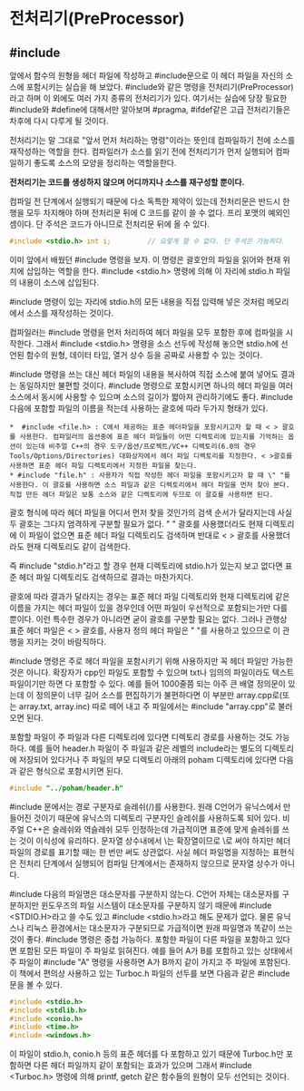 # 전처리기(PreProcessor)

## #include
앞에서 함수의 원형을 헤더 파일에 작성하고 #include문으로 이 헤더 파일을 자신의 소스에 포함시키는 실습을 해 보았다. #include와 같은 명령을 전처리기(PreProcessor)라고 하며 이 외에도 여러 가지 종류의 전처리기가 있다. 여기서는 실습에 당장 필요한 #include와 #define에 대해서만 알아보며 #pragma, #ifdef같은 고급 전처리기들은 차후에 다시 다루게 될 것이다.

전처리기는 말 그대로 "앞서 먼저 처리하는 명령"이라는 뜻인데 컴파일하기 전에 소스를 재작성하는 역할을 한다. 
컴파일러가 소스를 읽기 전에 전처리기가 먼저 실행되어 컴파일하기 좋도록 소스의 모양을 정리하는 역할을한다.

__전처리기는 코드를 생성하지 않으며 어디까지나 소스를 재구성할 뿐이다.__

컴파일 전 단계에서 실행되기 때문에 다소 독특한 제약이 있는데 전처리문은 반드시 한 행을 모두 차지해야 하며 전처리문 뒤에 C 코드를 같이 쓸 수 없다. 
프리 포맷의 예외인 셈이다. 단 주석은 코드가 아니므로 전처리문 뒤에 올 수 있다.

``` c
#include <stdio.h> int i;         // 요렇게 할 수 없다. 단 주석은 가능하다.
```

이미 앞에서 배웠던 #include 명령을 보자. 이 명령은 괄호안의 파일을 읽어와 현재 위치에 삽입하는 역할을 한다. #include <stdio.h> 명령에 의해 이 자리에 stdio.h 파일의 내용이 소스에 삽입된다.

\#include 명령이 있는 자리에 stdio.h의 모든 내용을 직접 입력해 넣은 것처럼 메모리에서 소스를 재작성하는 것이다.

컴파일러는 #include 명령을 먼저 처리하여 헤더 파일을 모두 포함한 후에 컴파일을 시작한다. 그래서 #include <stdio.h> 명령을 소스 선두에 작성해 놓으면 stdio.h에 선언된 함수의 원형, 데이터 타입, 열거 상수 등을 공짜로 사용할 수 있는 것이다.

\#include 명령을 쓰는 대신 헤더 파일의 내용을 복사하여 직접 소스에 붙여 넣어도 결과는 동일하지만 불편할 것이다. 
\#include 명령으로 포함시키면 하나의 헤더 파일을 여러 소스에서 동시에 사용할 수 있으며 소스의 길이가 짧아져 관리하기에도 좋다. #include 다음에 포함할 파일의 이름을 적는데 사용하는 괄호에 따라 두가지 형태가 있다.

	*  #include <file.h> : C에서 제공하는 표준 헤더파일을 포함시키고자 할 때 < > 괄호를 사용한다. 컴파일러의 옵션중에 표준 헤더 파일들이 어떤 디렉토리에 있는지를 기억하는 옵션이 있는데 비주얼 C++의 경우 도구/옵션/프로젝트/VC++ 디렉토리(6.0의 경우 Tools/Options/Directories) 대화상자에서 헤더 파일 디렉토리를 지정한다. < >괄호를 사용하면 표준 헤더 파일 디렉토리에서 지정한 파일을 찾는다.
	* #include "file.h" : 사용자가 직접 작성한 헤더 파일을 포함시키고자 할 때 \" "를 사용한다. 이 괄호를 사용하면 소스 파일과 같은 디렉토리에서 헤더 파일을 먼저 찾아 본다. 직접 만든 헤더 파일은 보통 소스와 같은 디렉토리에 두므로 이 괄호를 사용하면 된다.

괄호 형식에 따라 헤더 파일을 어디서 먼저 찾을 것인가의 검색 순서가 달라지는데 사실 두 괄호는 그다지 엄격하게 구분할 필요가 없다. " " 괄호를 사용했더라도 현재 디렉토리에 이 파일이 없으면 표준 헤더 파일 디렉토리도 검색하며 반대로 < > 괄호를 사용했더라도 현재 디렉토리도 같이 검색한다. 

즉 #include "stdio.h"라고 할 경우 현재 디렉토리에 stdio.h가 있는지 보고 없다면 표준 헤더 파일 디렉토리도 검색하므로 결과는 마찬가지다.

괄호에 따라 결과가 달라지는 경우는 표준 헤더 파일 디렉토리와 현재 디렉토리에 같은 이름을 가지는 헤더 파일이 있을 경우인데 어떤 파일이 우선적으로 포함되는가만 다를 뿐이다. 이런 특수한 경우가 아니라면 굳이 괄호를 구분할 필요는 없다. 그러나 관행상 표준 헤더 파일은 < > 괄호를, 사용자 정의 헤더 파일은 " "를 사용하고 있으므로 이 관행을 지키는 것이 바람직하다.

\#include 명령은 주로 헤더 파일을 포함시키기 위해 사용하지만 꼭 헤더 파일만 가능한 것은 아니다. 확장자가 cpp인 파일도 포함할 수 있으며 txt나 임의의 파일이라도 텍스트 파일이기만 하면 다 포함할 수 있다.
예를 들어 1000줄쯤 되는 아주 큰 배열 정의문이 있는데 이 정의문이 너무 길어 소스를 편집하기가 불편하다면 이 부분만 array.cpp로(또는 array.txt, array.inc) 따로 떼어 내고 주 파일에서는 #include "array.cpp"로 불러 오면 된다.

포함할 파일이 주 파일과 다른 디렉토리에 있다면 디렉토리 경로를 사용하는 것도 가능하다. 예를 들어 header.h 파일이 주 파일과 같은 레벨의 include라는 별도의 디렉토리에 저장되어 있다거나 주 파일의 부모 디렉토리 아래의 poham 디렉토리에 있다면 다음과 같은 형식으로 포함시키면 된다.

``` c
#include "../poham/header.h"
```


\#include 문에서는 경로 구분자로 슬레쉬(/)를 사용한다. 원래 C언어가 유닉스에서 만들어진 것이기 때문에 유닉스의 디렉토리 구분자인 슬레쉬를 사용하도록 되어 있다. 비주얼 C++은 슬레쉬와 역슬레쉬 모두 인정하는데 가급적이면 표준에 맞게 슬레쉬를 쓰는 것이 이식성에 유리하다. 
문자열 상수내에서 \는 확장열이므로 \\로 써야 하지만 헤더 파일의 경로를 표기할 때는 한 번만 써도 상관없다. 사실 헤더 파일명을 지정하는 표현식은 전처리 단계에서 실행되어 컴파일 단계에서는 존재하지 않으므로 문자열 상수가 아니다.

\#include 다음의 파일명은 대소문자를 구분하지 않는다. C언어 자체는 대소문자를 구분하지만 윈도우즈의 파일 시스템이 대소문자를 구분하지 않기 때문에 #include <STDIO.H>라고 쓸 수도 있고 #include <stdio.h>라고 해도 문제가 없다. 물론 유닉스나 리눅스 환경에서는 대소문자가 구분되므로 가급적이면 원래 파일명과 똑같이 쓰는 것이 좋다.
\#include 명령은 중첩 가능하다. 포함한 파일이 다른 파일을 포함하고 있다면 포함된 모든 파일이 주 파일로 읽혀진다. 예를 들어 A가 B를 포함하고 있는 상태에서 주 파일이 #include "A" 명령을 사용하면 A가 B까지 같이 가지고 주 파일에 포함된다. 이 책에서 편의상 사용하고 있는 Turboc.h 파일의 선두를 보면 다음과 같은 #include 문을 볼 수 있다.

``` c
#include <stdio.h>
#include <stdlib.h>
#include <conio.h>
#include <time.h>
#include <windows.h>
```

이 파일이 stdio.h, conio.h 등의 표준 헤더를 다 포함하고 있기 때문에 Turboc.h만 포함하면 다른 헤더 파일까지 같이 포함되는 효과가 있으며 그래서 #include <Turboc.h> 명령에 의해 printf, getch 같은 함수들의 원형이 모두 선언되는 것이다.
